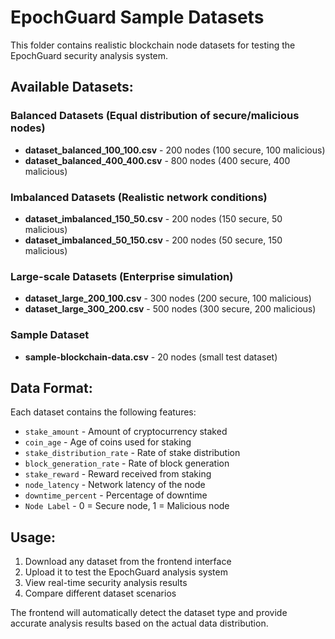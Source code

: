 # EpochGuard Sample Datasets

This folder contains realistic blockchain node datasets for testing the EpochGuard security analysis system.

## Available Datasets:

### Balanced Datasets (Equal distribution of secure/malicious nodes)
- **dataset_balanced_100_100.csv** - 200 nodes (100 secure, 100 malicious)
- **dataset_balanced_400_400.csv** - 800 nodes (400 secure, 400 malicious)

### Imbalanced Datasets (Realistic network conditions)
- **dataset_imbalanced_150_50.csv** - 200 nodes (150 secure, 50 malicious)
- **dataset_imbalanced_50_150.csv** - 200 nodes (50 secure, 150 malicious)

### Large-scale Datasets (Enterprise simulation)
- **dataset_large_200_100.csv** - 300 nodes (200 secure, 100 malicious)
- **dataset_large_300_200.csv** - 500 nodes (300 secure, 200 malicious)

### Sample Dataset
- **sample-blockchain-data.csv** - 20 nodes (small test dataset)

## Data Format:
Each dataset contains the following features:
- `stake_amount` - Amount of cryptocurrency staked
- `coin_age` - Age of coins used for staking  
- `stake_distribution_rate` - Rate of stake distribution
- `block_generation_rate` - Rate of block generation
- `stake_reward` - Reward received from staking
- `node_latency` - Network latency of the node
- `downtime_percent` - Percentage of downtime
- `Node Label` - 0 = Secure node, 1 = Malicious node

## Usage:
1. Download any dataset from the frontend interface
2. Upload it to test the EpochGuard analysis system
3. View real-time security analysis results
4. Compare different dataset scenarios

The frontend will automatically detect the dataset type and provide accurate analysis results based on the actual data distribution.